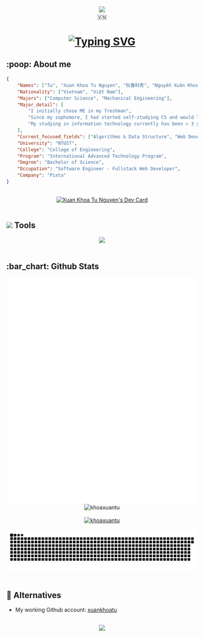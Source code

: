 <div id="header" align="center">
  <img src="https://media.giphy.com/media/j0HjChGV0J44KrrlGv/giphy.gif" width="200"/>
</div>
<!-- Social media -->
<div align="center">
    🇻🇳
</div>
<!-- https://media.giphy.com/media/gjrYDwbjnK8x36xZIO/giphy.gif -->
<!-- https://media.giphy.com/media/WSBeyxvC1jH496xQGA/giphy.gif -->
<!-- https://media.giphy.com/media/Xes8GCa4EGgve/giphy.gif -->
<!-- https://media.giphy.com/media/VEzvhUTdejvdsItmbD/giphy.gif -->
<!-- https://media.giphy.com/media/j0HjChGV0J44KrrlGv/giphy.gif -->
<!-- Hello World -->
<h1 align="center">
    <a href="https://git.io/typing-svg"><img src="https://readme-typing-svg.herokuapp.com?font=Fira+Code&size=24&pause=1000&center=true&vCenter=true&width=435&lines=Hey+there%2C+I'm+Tu+%F0%9F%91%8B" alt="Typing SVG" /></a>
</h1>

<!-- About me -->
<h2 align="left">:poop: About me</h2>

```json
{
    "Names": ["Tu", "Xuan Khoa Tu Nguyen", "阮春科秀", "Nguyễn Xuân Khoa Tú"],
    "Nationality": ["Vietnam", "Việt Nam"],
    "Majors": ["Computer Science", "Mechanical Engineering"],
    "Major_detail": [
        "I initially chose ME in my freshman",
        "Since my sophomore, I had started self-studying CS and would love to develop further in this major",
        "My studying in information technology currently has been > 3 years"
    ],
    "Current_focused_fields": ["Algorithms & Data Structure", "Web Development", "Cloud Services"],
    "University": "NTUST",
    "College": "College of Engineering",
    "Program": "International Advanced Technology Program",
    "Degree": "Bachelor of Science",
    "Occupation": "Software Engineer - Fullstack Web Developer",
    "Company": "Pixta"
}
```

<br>
<div align="center">
  <a href="https://app.daily.dev/khoaxuantu"><img src="https://api.daily.dev/devcards/5d09270cfd314f15b2570056d4f50af1.png?r=njf" width="280" alt="Xuan Khoa Tu Nguyen's Dev Card"/></a>
</div>

<br>
<!-- Tools -->
<h2 align="left"> <img src="https://media.giphy.com/media/QssGEmpkyEOhBCb7e1/giphy.gif" width="24"> Tools </h2>
<div align="center">
    <a href="https://skillicons.dev">
        <img src="https://skillicons.dev/icons?i=js,ts,react,ruby,rails,cpp,c,py,flask,django,html,css,sass,bootstrap,postgres,sqlite,docker,aws,gcp,firebase,git,github,githubactions,unity,linux,visualstudio,vscode,matlab,autocad,arduino">
    </a>
</div>
<br>

<!-- Github Stats -->
<h2 align="left">
    :bar_chart: Github Stats
</h2>
<div align="center">
    <img src="https://raw.githubusercontent.com/khoaxuantu/github-stats/master/generated/overview.svg#gh-dark-mode-only" alt="khoaxuantu">
    <img src="https://raw.githubusercontent.com/khoaxuantu/github-stats/master/generated/languages.svg#gh-dark-mode-only" alt="khoaxuantu">
</div>
<div align="center">
    <img src="https://streak-stats.demolab.com?user=khoaxuantu&theme=github-dark-blue" alt="khoaxuantu">
    <br><br>
    <a href="https://github.com/ryo-ma/github-profile-trophy">
      <img src="https://github-profile-trophy.vercel.app/?username=khoaxuantu&theme=onedark&rank=-C&column=7" alt="khoaxuantu">
    </a>
</div>
<br>

<div align="center">
  <picture>
    <source media="(prefers-color-scheme: dark)" srcset="https://github.com/khoaxuantu/khoaxuantu/blob/output/github-contribution-grid-snake-dark.svg" />
    <source media="(prefers-color-scheme: light)" srcset="https://github.com/khoaxuantu/khoaxuantu/blob/output/github-contribution-grid-snake.svg" />
    <img alt="github-snake" src="https://github.com/khoaxuantu/khoaxuantu/blob/output/github-contribution-grid-snake-dark.svg" />
  </picture>
</div>
<br>

## 🧐 Alternatives
- My working Github account: [xuankhoatu](https://github.com/khoaxuantu-pixta)

<br>
<div align="center">
<!--   <img src="https://komarev.com/ghpvc/?username=khoaxuantu"> -->
  <a href="https://visitcount.itsvg.in">
    <img src="https://visitcount.itsvg.in/api?id=khoaxuantu&label=Profile%20Views&color=1&icon=5&pretty=false" />
  </a>
</div>
